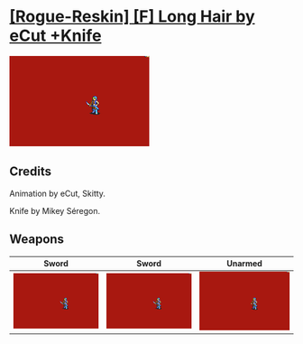 # [\[Rogue-Reskin\] \[F\] Long Hair by eCut +Knife](./)

<img src="./1.%20Sword/Sword_000.png" alt="[Rogue-Reskin] [F] Long Hair by eCut +Knife standing" />

## Credits

Animation by eCut, Skitty. 

Knife by Mikey Séregon.

## Weapons


|Sword |Sword |Unarmed |
|  :---: | :---: | :---: |
| <img alt="Sword animation" src="./1.%20Sword/Sword.gif" /> | <img alt="Sword animation" src="./1.%20Sword%20(Knife)/Sword.gif" /> | <img alt="Unarmed animation" src="./8.%20Unarmed/Unarmed.gif" /> |
